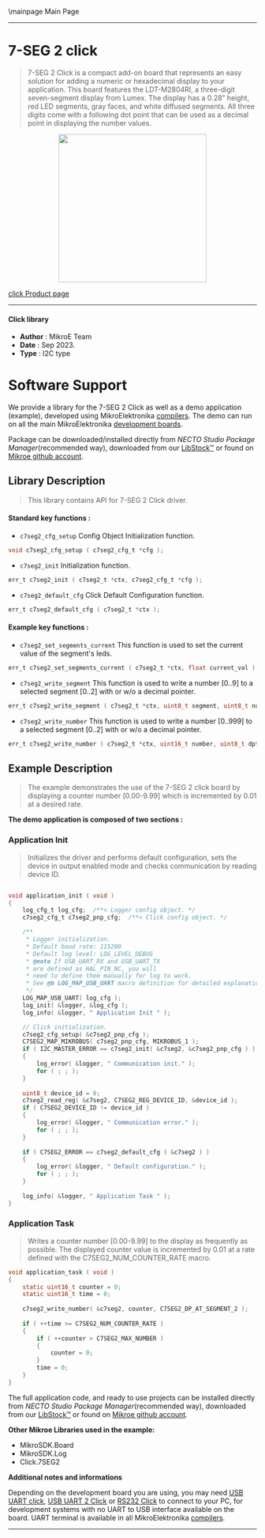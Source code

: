 \mainpage Main Page

---
# 7-SEG 2 click

> 7-SEG 2 Click is a compact add-on board that represents an easy solution for adding a numeric or hexadecimal display to your application. This board features the LDT-M2804RI, a three-digit seven-segment display from Lumex. The display has a 0.28” height, red LED segments, gray faces, and white diffused segments. All three digits come with a following dot point that can be used as a decimal point in displaying the number values.

<p align="center">
  <img src="https://download.mikroe.com/images/click_for_ide/7seg2_click.png" height=300px>
</p>

[click Product page](https://www.mikroe.com/7-seg-2-click)

---


#### Click library

- **Author**        : MikroE Team
- **Date**          : Sep 2023.
- **Type**          : I2C type


# Software Support

We provide a library for the 7-SEG 2 Click
as well as a demo application (example), developed using MikroElektronika
[compilers](https://www.mikroe.com/necto-studio).
The demo can run on all the main MikroElektronika [development boards](https://www.mikroe.com/development-boards).

Package can be downloaded/installed directly from *NECTO Studio Package Manager*(recommended way), downloaded from our [LibStock&trade;](https://libstock.mikroe.com) or found on [Mikroe github account](https://github.com/MikroElektronika/mikrosdk_click_v2/tree/master/clicks).

## Library Description

> This library contains API for 7-SEG 2 Click driver.

#### Standard key functions :

- `c7seg2_cfg_setup` Config Object Initialization function.
```c
void c7seg2_cfg_setup ( c7seg2_cfg_t *cfg );
```

- `c7seg2_init` Initialization function.
```c
err_t c7seg2_init ( c7seg2_t *ctx, c7seg2_cfg_t *cfg );
```

- `c7seg2_default_cfg` Click Default Configuration function.
```c
err_t c7seg2_default_cfg ( c7seg2_t *ctx );
```

#### Example key functions :

- `c7seg2_set_segments_current` This function is used to set the current value of the segment's leds.
```c
err_t c7seg2_set_segments_current ( c7seg2_t *ctx, float current_val );
```

- `c7seg2_write_segment` This function is used to write a number [0..9] to a selected segment [0..2] with or w/o a decimal pointer.
```c
err_t c7seg2_write_segment ( c7seg2_t *ctx, uint8_t segment, uint8_t number, uint8_t dpt );
```

- `c7seg2_write_number` This function is used to write a number [0..999] to a selected segment [0..2] with or w/o a decimal pointer.
```c
err_t c7seg2_write_number ( c7seg2_t *ctx, uint16_t number, uint8_t dpt );
```

## Example Description

> The example demonstrates the use of the 7-SEG 2 click board by displaying a counter number [0.00-9.99] which is incremented by 0.01 at a desired rate.

**The demo application is composed of two sections :**

### Application Init

> Initializes the driver and performs default configuration, sets the device in output enabled mode and checks communication by reading device ID.

```c

void application_init ( void )
{
    log_cfg_t log_cfg;  /**< Logger config object. */
    c7seg2_cfg_t c7seg2_pnp_cfg;  /**< Click config object. */

    /** 
     * Logger initialization.
     * Default baud rate: 115200
     * Default log level: LOG_LEVEL_DEBUG
     * @note If USB_UART_RX and USB_UART_TX 
     * are defined as HAL_PIN_NC, you will 
     * need to define them manually for log to work. 
     * See @b LOG_MAP_USB_UART macro definition for detailed explanation.
     */
    LOG_MAP_USB_UART( log_cfg );
    log_init( &logger, &log_cfg );
    log_info( &logger, " Application Init " );

    // Click initialization.    
    c7seg2_cfg_setup( &c7seg2_pnp_cfg );
    C7SEG2_MAP_MIKROBUS( c7seg2_pnp_cfg, MIKROBUS_1 );
    if ( I2C_MASTER_ERROR == c7seg2_init( &c7seg2, &c7seg2_pnp_cfg ) ) 
    {
        log_error( &logger, " Communication init." );
        for ( ; ; );
    }
    
    uint8_t device_id = 0;
    c7seg2_read_reg( &c7seg2, C7SEG2_REG_DEVICE_ID, &device_id );
    if ( C7SEG2_DEVICE_ID != device_id )
    {
        log_error( &logger, " Communication error." );
        for ( ; ; );
    }
    
    if ( C7SEG2_ERROR == c7seg2_default_cfg ( &c7seg2 ) )
    {
        log_error( &logger, " Default configuration." );
        for ( ; ; );
    }
    
    log_info( &logger, " Application Task " );
}

```

### Application Task

> Writes a counter number [0.00-9.99] to the display as frequently as possible. The displayed counter value is incremented by 0.01 at a rate defined with the C7SEG2_NUM_COUNTER_RATE macro.

```c
void application_task ( void )
{
    static uint16_t counter = 0;
    static uint16_t time = 0;
    
    c7seg2_write_number( &c7seg2, counter, C7SEG2_DP_AT_SEGMENT_2 );
    
    if ( ++time >= C7SEG2_NUM_COUNTER_RATE ) 
    {
        if ( ++counter > C7SEG2_MAX_NUMBER )
        {
            counter = 0;
        }
        time = 0;
    }
}
```

The full application code, and ready to use projects can be installed directly from *NECTO Studio Package Manager*(recommended way), downloaded from our [LibStock&trade;](https://libstock.mikroe.com) or found on [Mikroe github account](https://github.com/MikroElektronika/mikrosdk_click_v2/tree/master/clicks).

**Other Mikroe Libraries used in the example:**

- MikroSDK.Board
- MikroSDK.Log
- Click.7SEG2

**Additional notes and informations**

Depending on the development board you are using, you may need
[USB UART click](https://www.mikroe.com/usb-uart-click),
[USB UART 2 Click](https://www.mikroe.com/usb-uart-2-click) or
[RS232 Click](https://www.mikroe.com/rs232-click) to connect to your PC, for
development systems with no UART to USB interface available on the board. UART
terminal is available in all MikroElektronika
[compilers](https://shop.mikroe.com/compilers).

---

